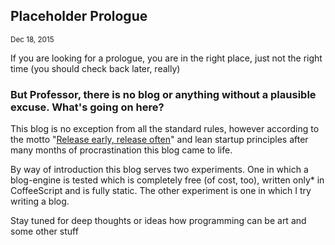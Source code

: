 ## Placeholder Prologue
<small>Dec 18, 2015</small>

If you are looking for a prologue, you are in the right place, just not the right time (you should check back later, really)


### But Professor, there is no blog or anything without a plausible excuse. What's going on here?

This blog is no exception from all the standard rules, however according to the motto "[Release early, release often](https://en.wikipedia.org/wiki/Release_early,_release_often)" and lean startup principles after many months of procrastination this blog came to life.

By way of introduction this blog serves two experiments. One in which a blog-engine is tested which is completely free (of cost, too), written only* in CoffeeScript and is fully static. The other experiment is one in which I try writing a blog.

Stay tuned for deep thoughts or ideas how programming can be art and some other stuff
